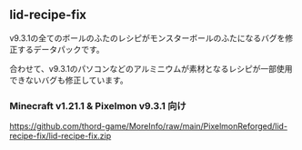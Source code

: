 
## lid-recipe-fix

v9.3.1の全てのボールのふたのレシピがモンスターボールのふたになるバグを修正するデータパックです。

合わせて、v9.3.1のパソコンなどのアルミニウムが素材となるレシピが一部使用できないバグも修正しています。

### Minecraft v1.21.1 & Pixelmon v9.3.1 向け

https://github.com/thord-game/MoreInfo/raw/main/PixelmonReforged/lid-recipe-fix/lid-recipe-fix.zip



